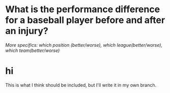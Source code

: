 # What is the performance difference for a baseball player before and after an injury?
_More specifics: which position (better/worse), which league(better/worse), which team(better/worse)_

# hi

This is what I think should be included, but I'll write it in my own branch. 
